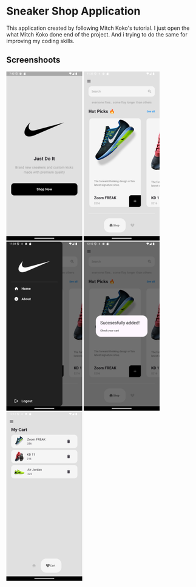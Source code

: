 # Sneaker Shop Application

This application created by following Mitch Koko's tutorial. I just open the what Mitch Koko done end of the project. And i trying to do the same for improving my coding skills.

## Screenshoots

<img src= "screenshots/1.png" width="200px"> <img src= "screenshots/2.png" width="200px"> <img src= "screenshots/3.png" width="200px"> <img src= "screenshots/4.png" width="200px"> <img src= "screenshots/5.png" width="200px">